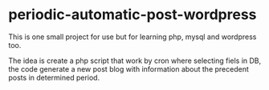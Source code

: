 # periodic-automatic-post-wordpress

This is one small project for use but for learning php, mysql and wordpress too.

The idea is create a php script that work by cron where selecting fiels in DB, the code generate a new post blog with information about the precedent posts in determined period.


